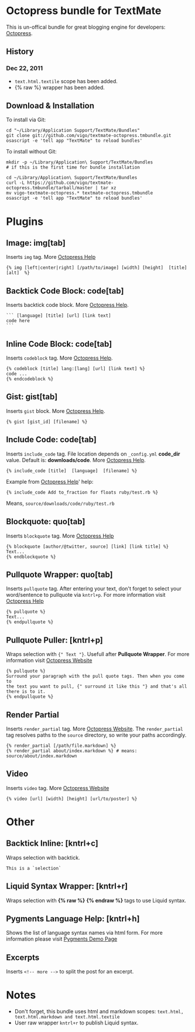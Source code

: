 # Octopress bundle for TextMate
This is un-offical bundle for great blogging engine for developers: 
[Octopress][octopress].

## History
### Dec 22, 2011
* `text.html.textile` scope has been added.
* {% raw %} wrapper has been added.


## Download & Installation
To install via Git:

    cd "~/Library/Application Support/TextMate/Bundles"
    git clone git://github.com/vigo/textmate-octopress.tmbundle.git
    osascript -e 'tell app "TextMate" to reload bundles'

To install without Git:

    mkdir -p ~/Library/Application\ Support/TextMate/Bundles
    # if this is the first time for bundle installation
    
    cd ~/Library/Application\ Support/TextMate/Bundles
    curl -L https://github.com/vigo/textmate-octopress.tmbundle/tarball/master | tar xz
    mv vigo-textmate-octopress.* textmate-octopress.tmbundle
    osascript -e 'tell app "TextMate" to reload bundles'


# Plugins
## Image: img[tab]
Inserts `img` tag. More [Octopress Help][img-tag]

    {% img [left|center|right] [/path/to/image] [width] [height]  [title] [alt]  %}


## Backtick Code Block: code[tab]
Inserts backtick code block. More [Octopress Help][code].

    ``` [language] [title] [url] [link text]
    code here
    ```


## Inline Code Block: code[tab]
Inserts `codeblock` tag. More [Octopress Help][code].

    {% codeblock [title] lang:[lang] [url] [link text] %}
    code ...
    {% endcodeblock %}


## Gist: gist[tab]
Inserts `gist` block. More [Octopress Help][code].

    {% gist [gist_id] [filename] %}


## Include Code: code[tab]
Inserts `include_code` tag. File location depends on `_config.yml`
**code_dir** value. Default is: **downloads/code**. More [Octopress Help][code].

    {% include_code [title]  [language]  [filename] %}

Example from [Octopress Help][include-code]' help:

    {% include_code Add to_fraction for floats ruby/test.rb %}

Means, `source/downloads/code/ruby/test.rb`

## Blockquote: quo[tab]
Inserts `blockquote` tag. More [Octopress Help][blockquote]

    {% blockquote [author/@twitter, source] [link] [link title] %}
    Text...
    {% endblockquote %}


## Pullquote Wrapper: quo[tab]
Inserts `pullquote` tag. After entering your text, don't forget to select your
word/sentence to pullquote via `kntrl+p`. For more information visit 
[Octopress Help][pull-quote]

    {% pullquote %}
    Text...
    {% endpullquote %}


## Pullquote Puller: [kntrl+p]
Wraps selection with `{" Text "}`. Usefull after **Pullquote Wrapper**. 
For more information visit [Octopress Website][pull-quote]

    {% pullquote %}
    Surround your paragraph with the pull quote tags. Then when you come to
    the text you want to pull, {" surround it like this "} and that's all there is to it.
    {% endpullquote %}    


## Render Partial
Inserts `render_partial` tag. More [Octopress Website][render-partial].
The `render_partial` tag resolves paths to the `source` directory, so write your paths accordingly.

    {% render_partial [/path/file.markdown] %}
    {% render_partial about/index.markdown %} # means: source/about/index.markdown


## Video
Inserts `video` tag. More [Octopress Website][video-tag]

    {% video [url] [width] [height] [url/to/poster] %}


# Other
## Backtick Inline: [kntrl+c]
Wraps selection with backtick.

    This is a `selection`

## Liquid Syntax Wrapper: [kntrl+r]
Wraps selection with **{% raw %}** **{% endraw %}** tags to use Liquid syntax.

## Pygments Language Help: [kntrl+h]
Shows the list of language syntax names via html form. For more information 
please visit [Pygments Demo Page][pygments]


## Excerpts
Inserts `<!-- more -->` to split the post for an excerpt.



# Notes
* Don't forget, this bundle uses html and markdown scopes: `text.html, text.html.markdown and text.html.textile`
* User raw wrapper `kntrl+r` to publish Liquid syntax. 

[octopress]: http://octopress.org/
[code]: http://octopress.org/docs/blogging/code/
[img-tag]: http://octopress.org/docs/plugins/image-tag/
[include-code]: http://octopress.org/docs/plugins/include-code/
[blockquote]: http://octopress.org/docs/plugins/blockquote/
[pull-quote]: http://octopress.org/docs/plugins/pullquote/
[render-partial]: http://octopress.org/docs/plugins/render-partial/
[video-tag]: http://octopress.org/docs/plugins/video-tag/
[pygments]: http://pygments.org/demo/